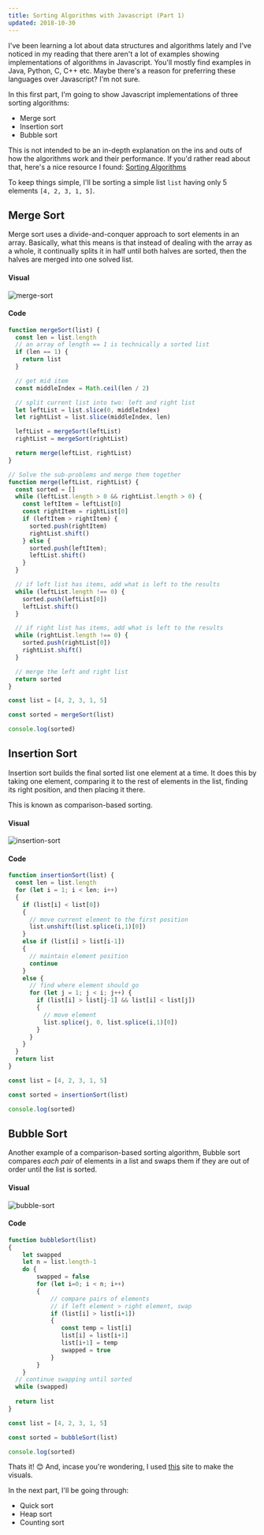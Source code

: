 ```yaml
---
title: Sorting Algorithms with Javascript (Part 1)
updated: 2018-10-30
---
```

I've been learning a lot about data structures and algorithms lately and I've noticed in my reading that there aren't a lot of examples showing implementations of algorithms in Javascript. You'll mostly find examples in Java, Python, C, C++ etc. Maybe there's a reason for preferring these languages over Javascript? I'm not sure.

In this first part, I'm going to show Javascript implementations of three sorting algorithms:
* Merge sort
* Insertion sort
* Bubble sort

This is not intended to be an in-depth explanation on the ins and outs of how the algorithms work and their performance. If you'd rather read about that, here's a nice resource I found: [Sorting Algorithms](https://brilliant.org/wiki/sorting-algorithms/)

To keep things simple, I'll be sorting a simple list `list` having only 5 elements `[4, 2, 3, 1, 5]`.

## Merge Sort
Merge sort uses a divide-and-conquer approach to sort elements in an array. Basically, what this means is that instead of dealing with the array as a whole, it continually splits it in half until both halves are sorted, then the halves are merged into one solved list.

#### Visual
![merge-sort](https://thepracticaldev.s3.amazonaws.com/i/1npt37z4g0zjxiicljlm.gif)

#### Code
```javascript
function mergeSort(list) {
  const len = list.length
  // an array of length == 1 is technically a sorted list
  if (len == 1) {
    return list
  }

  // get mid item
  const middleIndex = Math.ceil(len / 2)

  // split current list into two: left and right list
  let leftList = list.slice(0, middleIndex)
  let rightList = list.slice(middleIndex, len)

  leftList = mergeSort(leftList)
  rightList = mergeSort(rightList)

  return merge(leftList, rightList)
}

// Solve the sub-problems and merge them together
function merge(leftList, rightList) {
  const sorted = []
  while (leftList.length > 0 && rightList.length > 0) {
    const leftItem = leftList[0]
    const rightItem = rightList[0]
    if (leftItem > rightItem) {
      sorted.push(rightItem)
      rightList.shift()
    } else {
      sorted.push(leftItem);
      leftList.shift()
    }
  }

  // if left list has items, add what is left to the results
  while (leftList.length !== 0) {
    sorted.push(leftList[0])
    leftList.shift()
  }

  // if right list has items, add what is left to the results
  while (rightList.length !== 0) {
    sorted.push(rightList[0])
    rightList.shift()
  }

  // merge the left and right list
  return sorted
}

const list = [4, 2, 3, 1, 5]

const sorted = mergeSort(list)

console.log(sorted)
```

## Insertion Sort
Insertion sort builds the final sorted list one element at a time. It does this by taking one element, comparing it to the rest of elements in the list, finding its right position, and then placing it there. 

This is known as comparison-based sorting.

#### Visual
![insertion-sort](https://thepracticaldev.s3.amazonaws.com/i/g01s69r1ppo9kifien2v.gif)

#### Code
```javascript
function insertionSort(list) {
  const len = list.length
  for (let i = 1; i < len; i++) 
  {
    if (list[i] < list[0]) 
    {
      // move current element to the first position
      list.unshift(list.splice(i,1)[0])
    } 
    else if (list[i] > list[i-1]) 
    {
      // maintain element position
      continue
    } 
    else {
      // find where element should go
      for (let j = 1; j < i; j++) {
        if (list[i] > list[j-1] && list[i] < list[j]) 
        {
          // move element
          list.splice(j, 0, list.splice(i,1)[0])
        }
      }
    }
  }
  return list
}

const list = [4, 2, 3, 1, 5]

const sorted = insertionSort(list)

console.log(sorted)
```

## Bubble Sort
Another example of a comparison-based sorting algorithm, Bubble sort compares *each pair* of elements in a list and swaps them if they are out of order until the list is sorted.

#### Visual
![bubble-sort](https://thepracticaldev.s3.amazonaws.com/i/m4zwhvxf6ujdrvt9xoq5.gif)

#### Code
```javascript
function bubbleSort(list)
{
    let swapped
    let n = list.length-1
    do {
        swapped = false
        for (let i=0; i < n; i++)
        {
            // compare pairs of elements
            // if left element > right element, swap
            if (list[i] > list[i+1])
            {
               const temp = list[i]
               list[i] = list[i+1]
               list[i+1] = temp
               swapped = true
            }
        }
    } 
  // continue swapping until sorted
  while (swapped) 
    
  return list
}

const list = [4, 2, 3, 1, 5]

const sorted = bubbleSort(list)

console.log(sorted)
```

Thats it! 😊 And, incase you're wondering, I used [this](https://visualgo.net/en/sorting) site to make the visuals. 

In the next part, I'll be going through:
* Quick sort
* Heap sort
* Counting sort